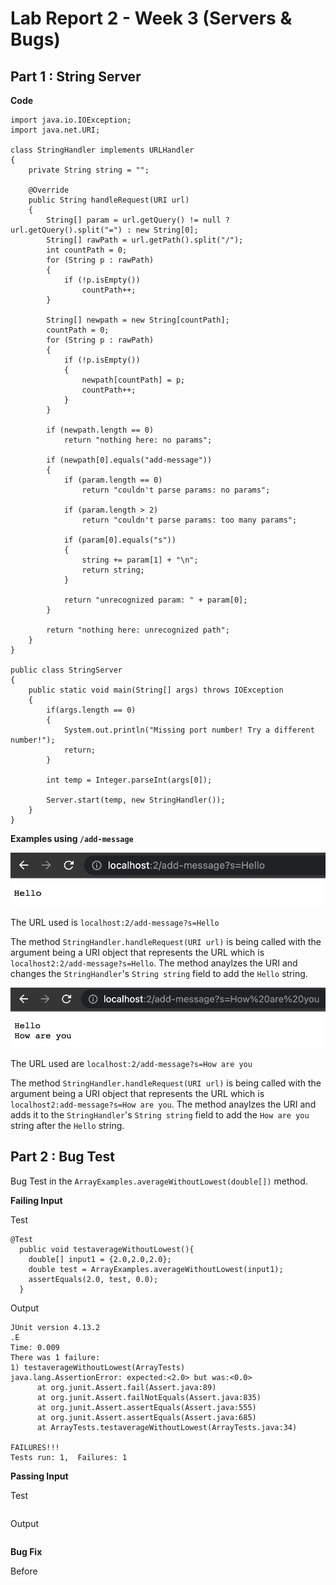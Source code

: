 # Lab Report 2 - Week 3 (Servers & Bugs) 

## Part 1 : String Server

**Code**

```
import java.io.IOException;
import java.net.URI;

class StringHandler implements URLHandler
{
    private String string = "";

    @Override
    public String handleRequest(URI url)
    {
        String[] param = url.getQuery() != null ? url.getQuery().split("=") : new String[0];
        String[] rawPath = url.getPath().split("/");
        int countPath = 0;
        for (String p : rawPath)
        {
            if (!p.isEmpty())
                countPath++;
        }

        String[] newpath = new String[countPath];
        countPath = 0;
        for (String p : rawPath)
        {
            if (!p.isEmpty())
            {
                newpath[countPath] = p;
                countPath++;
            }
        }

        if (newpath.length == 0)
            return "nothing here: no params";

        if (newpath[0].equals("add-message"))
        {
            if (param.length == 0)
                return "couldn't parse params: no params";

            if (param.length > 2)
                return "couldn't parse params: too many params";
            
            if (param[0].equals("s"))
            {
                string += param[1] + "\n";
                return string;
            }

            return "unrecognized param: " + param[0];
        }
        
        return "nothing here: unrecognized path";
    }
}

public class StringServer
{
    public static void main(String[] args) throws IOException
    {
        if(args.length == 0)
        {
            System.out.println("Missing port number! Try a different number!");
            return;
        }

        int temp = Integer.parseInt(args[0]);

        Server.start(temp, new StringHandler());
    }
}
```

**Examples using `/add-message`**

![Image](Labreport2-hello.png)

The URL used is `localhost:2/add-message?s=Hello`

The method `StringHandler.handleRequest(URI url)` is being called with the argument being a URI object that represents the URL which is `localhost2:2/add-message?s=Hello`. The method anaylzes the URI and changes the `StringHandler`'s `String string` field to add the `Hello` string.

![Image](Labreport2-howareyou.png)

The URL used are `localhost:2/add-message?s=How are you`

The method `StringHandler.handleRequest(URI url)` is being called with the argument being a URI object that represents the URL which is `localhost2:add-message?s=How are you`. The method anaylzes the URI and adds it to the `StringHandler`'s `String string` field to add the `How are you` string after the `Hello` string. 

## Part 2 : Bug Test

Bug Test in the `ArrayExamples.averageWithoutLowest(double[])` method.

**Failing Input**

Test 

```
@Test
  public void testaverageWithoutLowest(){
    double[] input1 = {2.0,2.0,2.0};
    double test = ArrayExamples.averageWithoutLowest(input1);
    assertEquals(2.0, test, 0.0);
  }
  ```
  
  Output
  ```
  JUnit version 4.13.2
.E
Time: 0.009
There was 1 failure:
1) testaverageWithoutLowest(ArrayTests)
java.lang.AssertionError: expected:<2.0> but was:<0.0>
        at org.junit.Assert.fail(Assert.java:89)
        at org.junit.Assert.failNotEquals(Assert.java:835)
        at org.junit.Assert.assertEquals(Assert.java:555)
        at org.junit.Assert.assertEquals(Assert.java:685)
        at ArrayTests.testaverageWithoutLowest(ArrayTests.java:34)

FAILURES!!!
Tests run: 1,  Failures: 1
```

**Passing Input**

Test 

```
```

Output

```
```

**Bug Fix**

Before

```




